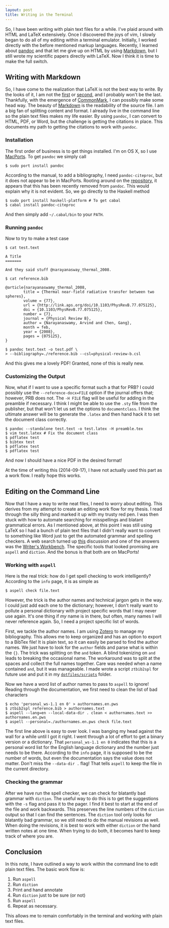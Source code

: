 ```yaml
---
layout: post
title: Writing in the Terminal
---
```


So, I have been writing with plain text files for a while.  I've plaid
around with HTML and LaTeX extensively.  Once I discovered the joys of
vim, I slowly began to do all of my editing within a terminal emulator.
Initially, I worked directly with the before mentioned markup languages.
Recently, I learned about [pandoc] and that let me give up on HTML by
using [Markdown], but I still wrote my scientific papers directly with
LaTeX.  Now I think it is time to make the full switch.

<!--break-->
Writing with Markdown
---------------------

So, I have come to the realization that LaTeX is not the best way to
write.  By the looks of it, I am not the [first][fenner_what_2013] or
[second][_write_2013], and I probably won't be the last.  Thankfully,
with the emergence of [CommonMark], I can possibly make some head way.
The beauty of [Markdown] is the readability of the source file.  I am a
big fan of splitting content and format.  I already live in the command
line so the plain text files makes my life easier.  By using `pandoc`, I
can convert to HTML, PDF, or Word, but the challenge is getting the
citations in place.  This documents my path to getting the citations to
work with `pandoc`.

### Installation ###

The first order of business is to get things installed.  I'm on OS X, so
I use [MacPorts].  To get `pandoc` we simply call

    $ sudo port install pandoc

According to the manual, to add a bibliography, I need
`pandoc-citeproc`, but it does not appear to be in MacPorts.  Rooting
around on the [repository][pandoc-citeproc], it appears that this has
been recently removed from `pandoc`.  This would explain why it is not
evident.  So, we go directly to the Haskell method

    $ sudo port install haskell-platform # To get cabal
    $ cabal install pandoc-citeproc

And then simply add `~/.cabal/bin` to your `PATH`.

### Running `pandoc` ###

Now to try to make a test case

    $ cat test.text

    A Title
    =======

    And they said stuff @narayanasway_thermal_2008.

    $ cat reference.bib

    @article{narayanaswamy_thermal_2008,
            title = {Thermal near-field radiative transfer between two spheres},
            volume = {77},
            url = {http://link.aps.org/doi/10.1103/PhysRevB.77.075125},
            doi = {10.1103/PhysRevB.77.075125},
            number = {7},
            journal = {Physical Review B},
            author = {Narayanaswamy, Arvind and Chen, Gang},
            month = feb,
            year = {2008},
            pages = {075125},
    }

    $ pandoc test.text -o test.pdf \
    > --bibliography=./reference.bib --csl=physical-review-b.csl

And this gives me a lovely PDF!  Granted, none of this is really new.

### Customizing the Output ###

Now, what if I want to use a specific format such a that for PRB? I
could possibly use the `--reference-docx=FILE` option if the journal
offers that; however, PRB does not.  The `-H FILE` flag will be useful
for adding in the preamble if necessary.  I think I might be able to use
the `.sty` file from the publisher, but that won't let us set the
options to `documentclass`.  I think the ultimate answer will be to
generate the `.latex` and then hand hack it to set the document class
correctly.

    $ pandoc --standalone test.text -o test.latex -H preamble.tex
    $ vim test.latex # Fix the document class
    $ pdflatex test
    $ bibtex test
    $ pdflatex test
    $ pdflatex test

And now I should have a nice PDF in the desired format!

At the time of writing this (2014-09-17), I have not actually used this
part as a work flow.  I really hope this works.

Editing on the Command Line
---------------------------

Now that I have a way to write neat files, I need to worry about
editing.  This derives from my attempt to create an editing work flow
for my thesis.  I read through the silly thing and marked it up with my
trusty red pen.  I was then stuck with how to automate searching for
misspellings and blatant grammatical errors.  As I mentioned above, at
this point I was still using LaTeX so I had a bunch of plain text files
that I didn't really want to convert to something like Word just to get
the automated grammar and spelling checkers.  A web search turned up
[this][se6333] discussion and one of the answers was the [Writer's
Workbench][workbench].  The specific tools that looked promising are
`aspell` and `diction`.  And the bonus is that both are on MacPorts!

### Working with `aspell` ###

Here is the real trick: how do I get spell checking to work
intelligently?  According to the `info` page, it is as simple as

    $ aspell check file.text

However, the trick is the author names and technical jargon gets in the
way.  I could just add each one to the dictionary; however, I don't
really want to pollute a personal dictionary with project specific words
that I may never use again.  It's one thing if *my* name is in there,
but often, many names I will never reference again.  So, I need a
project specific list of words.

First, we tackle the author names.  I am using [Zotero] to manage my 
bibliography.  This allows me to keep organized and has an option to
export to a BibTex file!  It is plain text, so it can easily be parsed
to find the author names.  We just have to look for the `author` fields
and parse what is within the `{}`.  The trick was splitting on the `and`
token.  A blind tokenizing on `and` leads to breaking the occasional
name.  The workaround was to split at the spaces and collect the full
names together.  Care was needed when a name contained `and`, but it was
manageable.  I made wrote a script `ztbib2spl` for future use and put it 
in my [`dotfiles/scripts`][dotfiles] folder.

Now we have a word list of author names to pass to `aspell` to ignore!
Reading through the documentation, we first need to clean the list of
bad characters

    $ echo 'personal_ws-1.1 en 0' > authornames.en.pws
    $ ztbib2spl reference.bib > authornames.text
    $ aspell --lang=en --local-data-dir . clean < authornames.text >> authornames.en.pws
    $ aspell --personal=./authornames.en.pws check file.text

The first line above is easy to over look.  I was banging my head
against the wall for a while until I got it right.  I went through a lot
of effort to get a binary version or a dictionary.  That
`personal_ws-1.1 en 0` indicates that this is a personal word list for
the English language dictionary and the number just needs to be there.
According to the `info` page, it is supposed to be the number of words,
but even the documentation says the value does not matter.  Don't miss
the `--data-dir .` flag!  That tells `aspell` to keep the file in the
current directory.  

### Checking the grammar ###

After we have run the spell checker, we can check for blatantly bad
grammar with `diction`.  The useful way to do this is to get the
suggestions with the `-s` flag and pass it to the pager.  I find it best
to start at the end of the file and work backwards.  This preserves the
line numbers of the `diction` output so that I can find the sentences.
The `diction` tool only looks for blatantly bad grammar, so we still
need to do the manual revisions as well.  When doing the revisions, it
is best to work with either `diction` or the hand written notes at one
time.  When trying to do both, it becomes hard to keep track of where
you are.

Conclusion
----------

In this note, I have outlined a way to work within the command line to
edit plain text files.  The basic work flow is:

1.  Run `aspell`
2.  Run `diction`
3.  Print and hand annotate
4.  Run `diction` just to be sure (or not)
5.  Run `aspell`
6.  Repeat as necessary.

This allows me to remain comfortably in the terminal and working with
plain text files.

[fenner_what_2013]: http://blog.martinfenner.org/2013/06/17/what-is-scholarly-markdown/
[_write_2013]: http://recurrentprocessing.blogspot.fi/2013/02/write-academic-papers-with-markdown.html
[CommonMark]: http://commonmark.org
[Markdown]: http://daringfireball.net/projects/markdown/syntax
[pandoc]: http://johnmacfarlane.net/pandoc/
[macports]: http://www.macports.org
[pandoc-citeproc]: https://github.com/jgm/pandoc-citeproc
[se6333]: http://tex.stackexchange.com/questions/6333/grammar-checking-tool-for-use-with-latex
[workbench]: http://dsl.org/cookbook/cookbook_15.html#SEC220
[zotero]: https://www.zotero.org
[dotfiles]: https://github.com/kprussing/dotfiles

